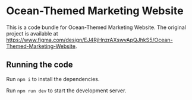 
  # Ocean-Themed Marketing Website

  This is a code bundle for Ocean-Themed Marketing Website. The original project is available at https://www.figma.com/design/EJ4RjHnzrAXswvApQJhkS5/Ocean-Themed-Marketing-Website.

  ## Running the code

  Run `npm i` to install the dependencies.

  Run `npm run dev` to start the development server.
  